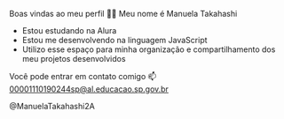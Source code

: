 Boas vindas ao meu perfil 💙💙
Meu nome é Manuela Takahashi

- Estou estudando na Alura
- Estou me desenvolvendo na linguagem JavaScript
- Utilizo esse espaço para minha organização e compartilhamento dos meu projetos desenvolvidos

Você pode entrar em contato comigo 📫
00001110190244sp@al.educacao.sp.gov.br

@ManuelaTakahashi2A

